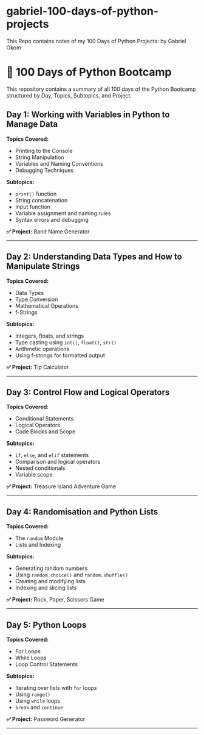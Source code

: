 # gabriel-100-days-of-python-projects
This Repo contains notes of my 100 Days of Python Projects: by Gabriel Okom

# 💯 100 Days of Python Bootcamp

This repository contains a summary of all 100 days of the Python Bootcamp structured by Day, Topics, Subtopics, and Project.

## Day 1: Working with Variables in Python to Manage Data

**Topics Covered:**
- Printing to the Console
- String Manipulation
- Variables and Naming Conventions
- Debugging Techniques

**Subtopics:**
- `print()` function
- String concatenation
- Input function
- Variable assignment and naming rules
- Syntax errors and debugging

**✅ Project:** Band Name Generator

---

## Day 2: Understanding Data Types and How to Manipulate Strings

**Topics Covered:**
- Data Types
- Type Conversion
- Mathematical Operations
- f-Strings

**Subtopics:**
- Integers, floats, and strings
- Type casting using `int()`, `float()`, `str()`
- Arithmetic operations
- Using f-strings for formatted output

**✅ Project:** Tip Calculator

---

## Day 3: Control Flow and Logical Operators

**Topics Covered:**
- Conditional Statements
- Logical Operators
- Code Blocks and Scope

**Subtopics:**
- `if`, `else`, and `elif` statements
- Comparison and logical operators
- Nested conditionals
- Variable scope

**✅ Project:** Treasure Island Adventure Game

---

## Day 4: Randomisation and Python Lists

**Topics Covered:**
- The `random` Module
- Lists and Indexing

**Subtopics:**
- Generating random numbers
- Using `random.choice()` and `random.shuffle()`
- Creating and modifying lists
- Indexing and slicing lists

**✅ Project:** Rock, Paper, Scissors Game

---

## Day 5: Python Loops

**Topics Covered:**
- For Loops
- While Loops
- Loop Control Statements

**Subtopics:**
- Iterating over lists with `for` loops
- Using `range()`
- Using `while` loops
- `break` and `continue`

**✅ Project:** Password Generator

---

